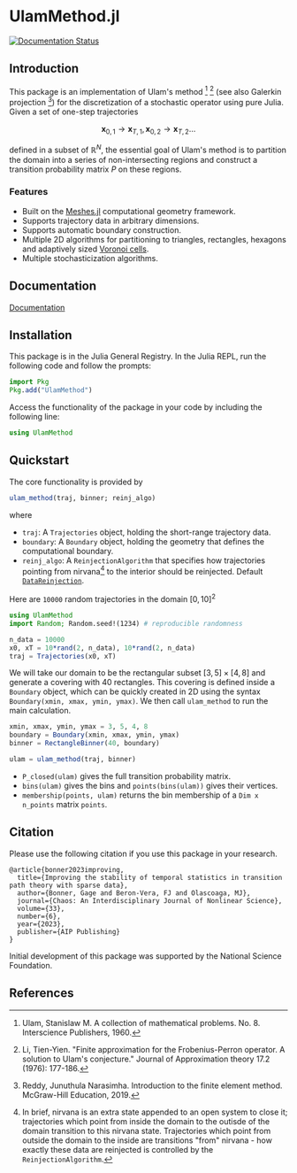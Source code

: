 # UlamMethod.jl

[![Documentation Status](https://img.shields.io/badge/docs-stable-blue?style=flat-square)](https://70gage70.github.io/UlamMethod.jl/)


## Introduction

This package is an implementation of Ulam's method [^1] [^2] (see also Galerkin projection [^3]) for the discretization of a stochastic operator using pure Julia. Given a set of one-step trajectories 
```math
\mathbf{x}_{0, 1} \to  \mathbf{x}_{T, 1}, \mathbf{x}_{0, 2} \to  \mathbf{x}_{T, 2} \dots
```
defined in a subset of $\mathbb{R}^N$, the essential goal of Ulam's method is to partition the domain into a series of non-intersecting regions and construct a transition probability matrix $P$ on these regions.  

### Features
- Built on the [Meshes.jl](https://github.com/JuliaGeometry/Meshes.jl) computational geometry framework.
- Supports trajectory data in arbitrary dimensions.
- Supports automatic boundary construction.
- Multiple 2D algorithms for partitioning to triangles, rectangles, hexagons and adaptively sized [Voronoi cells](https://en.wikipedia.org/wiki/Voronoi_diagram).
- Multiple stochasticization algorithms.

## Documentation

[Documentation](https://70gage70.github.io/UlamMethod.jl/)

## Installation

This package is in the Julia General Registry. In the Julia REPL, run the following code and follow the prompts:

```julia
import Pkg
Pkg.add("UlamMethod")
```

Access the functionality of the package in your code by including the following line:

```julia
using UlamMethod
```

## Quickstart

The core functionality is provided by 
```julia
ulam_method(traj, binner; reinj_algo)
``` 
where

- `traj`: A `Trajectories` object, holding the short-range trajectory data.
- `boundary`: A `Boundary` object, holding the geometry that defines the computational boundary.
- `reinj_algo`: A `ReinjectionAlgorithm` that specifies how trajectories pointing from nirvana[^4] to the interior should be reinjected. Default [`DataReinjection`](@ref).

Here are `10000` random trajectories in the domain $[0, 10]^2$

```julia
using UlamMethod
import Random; Random.seed!(1234) # reproducible randomness

n_data = 10000
x0, xT = 10*rand(2, n_data), 10*rand(2, n_data)
traj = Trajectories(x0, xT)
```

We will take our domain to be the rectangular subset $[3, 5] \times [4, 8]$ and generate a covering with 40 rectangles. This covering is defined inside a `Boundary` object, which can be quickly created in 2D using the syntax `Boundary(xmin, xmax, ymin, ymax)`. We then call `ulam_method` to run the main calculation.

```julia
xmin, xmax, ymin, ymax = 3, 5, 4, 8
boundary = Boundary(xmin, xmax, ymin, ymax)
binner = RectangleBinner(40, boundary)

ulam = ulam_method(traj, binner)
```

- `P_closed(ulam)` gives the full transition probability matrix.
-  `bins(ulam)` gives the bins and `points(bins(ulam))` gives their vertices.
- `membership(points, ulam)` returns the bin membership of a `Dim x n_points` matrix `points`.

## Citation

Please use the following citation if you use this package in your research.

```
@article{bonner2023improving,
  title={Improving the stability of temporal statistics in transition path theory with sparse data},
  author={Bonner, Gage and Beron-Vera, FJ and Olascoaga, MJ},
  journal={Chaos: An Interdisciplinary Journal of Nonlinear Science},
  volume={33},
  number={6},
  year={2023},
  publisher={AIP Publishing}
}
```

Initial development of this package was supported by the National Science Foundation.

## References

[^1]: Ulam, Stanislaw M. A collection of mathematical problems. No. 8. Interscience Publishers, 1960.

[^2]: Li, Tien-Yien. "Finite approximation for the Frobenius-Perron operator. A solution to Ulam's conjecture." Journal of Approximation theory 17.2 (1976): 177-186.

[^3]: Reddy, Junuthula Narasimha. Introduction to the finite element method. McGraw-Hill Education, 2019.

[^4]: In brief, nirvana is an extra state appended to an open system to close it; trajectories which point from inside the domain to the outisde of the domain transition to this nirvana state. Trajectories which point from outside the domain to the inside are transitions "from" nirvana - how exactly these data are reinjected is controlled by the `ReinjectionAlgorithm`.

